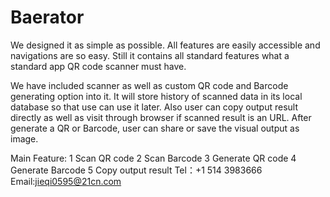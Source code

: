# Baerator
We designed it as simple as possible. All features are easily accessible and navigations are so easy. Still it contains all standard features what a standard app QR code scanner must have.

We have included scanner as well as custom QR code and Barcode generating option into it. It will store history of scanned data in its local database so that use can use it later. Also user can copy output result directly as well as visit through browser if scanned result is an URL. After generate a QR or Barcode, user can share or save the visual output as image.

Main Feature:
1 Scan QR code
2 Scan Barcode
3 Generate QR code
4 Generate Barcode
5 Copy output result
Tel：+1 514 3983666
Email:jieqi0595@21cn.com
